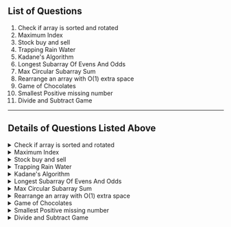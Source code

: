 ## List of Questions
1. Check if array is sorted and rotated
2. Maximum Index 
3. Stock buy and sell
4. Trapping Rain Water
5. Kadane's Algorithm
6. Longest Subarray Of Evens And Odds
7. Max Circular Subarray Sum
8. Rearrange an array with O(1) extra space
9. Game of Chocolates
10. Smallest Positive missing number
11. Divide and Subtract Game


_____

## Details of Questions Listed Above

<details>
<summary>
Check if array is sorted and rotated
</Summary>

### **Check if array is sorted and rotated**
**Difficulty Level : Medium** 

Sharpen up your programming skills, participate in coding contests & explore high-paying jobs

Given an array arr[] of N distinct integers, check if this array is Sorted (non-increasing or non-decreasing) and Rotated counter-clockwise. Note that input array may be sorted in either increasing or decreasing order, then rotated.
A sorted array is not considered as sorted and rotated, i.e., there should be at least one rotation.

#### **Example 1:**

    Input:
    N = 4
    arr[] = {3,4,1,2}
    Output: Yes
    Explanation: The array is sorted 
    (1, 2, 3, 4) and rotated twice 
    (3, 4, 1, 2).
#### **Example 2:**

    Input:
    N = 3
    arr[] = {1,2,3}
    Output: No
    Explanation: The array is sorted 
    (1, 2, 3) is not rotated.
#### **Your Task:**

The task is to complete the function checkRotatedAndSorted() which returns true if an array is sorted and rotated clockwise otherwise false.

**Expected Time Complexity:** O(N).

**Expected Auxiliary Space:** O(1).

**Constraints:**

1 <= N <= 106
1 <= A[i] <= 106


#### **Python Code Template**

<details>
<summary>Expand For Python Code Template</summary>

```python
#User function Template for python3

class Solution:
    ##Complete this function
    #Function to check if array is sorted and rotated.
    def checkRotatedAndSorted(self,arr,n):
        #code here    


#{ 
 # Driver Code Starts
import atexit

import atexit
import io
import sys

_INPUT_LINES = sys.stdin.read().splitlines()
input = iter(_INPUT_LINES).__next__
_OUTPUT_BUFFER = io.StringIO()
sys.stdout = _OUTPUT_BUFFER

@atexit.register

def write():
    sys.__stdout__.write(_OUTPUT_BUFFER.getvalue())

if __name__ == '__main__':
    test_cases = int(input())
    for cases in range(test_cases) :
        n = int(input())
        a = list(map(int,input().strip().split()))
        ob=Solution()
        if ob.checkRotatedAndSorted(a,n) or ob.checkRotatedAndSorted(a[::-1],n):
            print("Yes")
        else:
            print("No")

# } Driver Code Ends
```

</details>


</details>

<details>
<summary>
Maximum Index
</Summary>


### **Maximum Index**
**Difficulty Level : Medium** 

Sharpen up your programming skills, participate in coding contests & explore high-paying jobs

Given an array A[] of N positive integers. The task is to find the maximum of j - i subjected to the constraint of A[i] < A[j] and i < j.
 

#### **Example 1:**

    Input:
    N = 2
    A[] = {1, 10}
    Output:
    1
    Explanation:
    A[0]<A[1] so (j-i) is 1-0 = 1.
#### **Example 2:**

    Input:
    N = 9
    A[] = {34, 8, 10, 3, 2, 80, 30, 33, 1}
    Output:
    6
    Explanation:
    In the given array A[1] < A[7]
    satisfying the required 
    condition(A[i] < A[j]) thus giving 
    the maximum difference of j - i 
    which is 6(7-1).
 

#### **Your Task:**
The task is to complete the function maxIndexDiff() which finds and returns maximum index difference. Printing the output will be handled by driver code. Return 0 in case no such index is found.

**Expected Time Complexity:** O(N)

**Expected Auxiliary Space:** O(N)

**Constraints:**

1 ≤ N ≤ 107
0 ≤ A[i] ≤ 109

#### **Python Code Template**

<details>
<summary>Expand For Python Code Template</summary>

```python
#User function Template for python3

class Solution:
    #Complete this function
    # Function to find the maximum index difference.
    def maxIndexDiff(self,A, N): 
        ##Your code here


#{ 
 # Driver Code Starts
#Initial Template for Python 3

import math

def main():
        T=int(input())
        while(T>0):
            
            n=int(input())
            
            arr=[int(x) for x in input().strip().split()]
            ob=Solution()
            print(ob.maxIndexDiff(arr,n))
            
            
            T-=1


if __name__ == "__main__":
    main()
# } Driver Code Ends
```

</details>


</details>

<details>
<summary>
Stock buy and sell
</Summary>

### **Stock buy and sell**
**Difficulty Level : Easy** 

Sharpen up your programming skills, participate in coding contests & explore high-paying jobs

The cost of stock on each day is given in an array A[] of size N. Find all the segments of days on which you buy and sell the stock so that in between those days for which profit can be generated.
Note: Since there can be multiple solutions, the driver code will print 1 if your answer is correct, otherwise, it will return 0. In case there's no profit the driver code will print the string "No Profit" for a correct solution.

#### **Example 1:**
    
    Input:
    N = 7
    A[] = {100,180,260,310,40,535,695}
    Output:
    1
    Explanation:
    One possible solution is (0 3) (4 6)
    We can buy stock on day 0,
    and sell it on 3rd day, which will 
    give us maximum profit. Now, we buy 
    stock on day 4 and sell it on day 6.
#### **Example 2:**
    
    Input:
    N = 5
    A[] = {4,2,2,2,4}
    Output:
    1
    Explanation:
    There are multiple possible solutions.
    one of them is (3 4)
    We can buy stock on day 3,
    and sell it on 4th day, which will 
    give us maximum profit.

#### **Your Task:**
The task is to complete the function stockBuySell() which takes an array of A[] and N as input parameters and finds the days of buying and selling stock. The function must return a 2D list of integers containing all the buy-sell pairs i.e. the first value of the pair will represent the day on which you buy the stock and the second value represent the day on which you sell that stock. If there is No Profit, return an empty list.


**Expected Time Complexity:** O(N)

**Expected Auxiliary Space:** O(N)


**Constraints:**

2 ≤ N ≤ 106
0 ≤ A[i] ≤ 106


#### **Python Code Template**

<details>
<summary>Expand For Python Code Template</summary>

```python
#User function template for Python

class Solution:
    #Function to find the days of buying and selling stock for max profit.
	def stockBuySell(self, A, n):
		#code here


#{ 
 # Driver Code Starts
#Initial template for Python

def check(ans,A,p):
    c = 0
    for i in range(len(ans)):
        c += A[ans[i][1]]-A[ans[i][0]]
    if(c==p):
        return 1 
    else:
        return 0

if __name__=='__main__':
	t = int(input())
	while(t>0):
		n = int(input())
		A = [int(x) for x in input().strip().split()]
		ob = Solution()
		ans = ob.stockBuySell(A,n)
		p=0
		for i in range(n-1):
		    p += max(0,A[i+1]-A[i])
		if(len(ans) == 0):
			print("No Profit",end="")
		else:
			print(check(ans,A,p),end="")
		print()
		t-=1
# } Driver Code Ends
```

</details>


</details>

<details>
<summary>
Trapping Rain Water
</Summary>

### **Trapping Rain Water**
**Difficulty Level : Medium** 

Sharpen up your programming skills, participate in coding contests & explore high-paying jobs

Given an array arr[] of N non-negative integers representing the height of blocks. If width of each block is 1, compute how much water can be trapped between the blocks during the rainy season. 
 

#### **Example 1:**

    Input:
    N = 6
    arr[] = {3,0,0,2,0,4}
    Output:
    10
    Explanation: 

#### **Example 2:**

    Input:
    N = 4
    arr[] = {7,4,0,9}
    Output:
    10
    Explanation:
    Water trapped by above 
    block of height 4 is 3 units and above 
    block of height 0 is 7 units. So, the 
    total unit of water trapped is 10 units.
#### **Example 3:**
    
    Input:
    N = 3
    arr[] = {6,9,9}
    Output:
    0
    Explanation:
    No water will be trapped.

#### **Your Task:**
You don't need to read input or print anything. The task is to complete the function trappingWater() which takes arr[] and N as input parameters and returns the total amount of water that can be trapped.


**Expected Time Complexity:** O(N)

**Expected Auxiliary Space:** O(N)


**Constraints:**

3 < N < 106
0 < Ai < 108


#### **Python Code Template**

<details>
<summary>Expand For Python Code Template</summary>

```python

class Solution:
    def trappingWater(self, arr,n):
        #Code here


#{ 
 # Driver Code Starts
#Initial Template for Python 3

import math



def main():
        T=int(input())
        while(T>0):
            
            n=int(input())
            
            arr=[int(x) for x in input().strip().split()]
            obj = Solution()
            print(obj.trappingWater(arr,n))
            
            
            T-=1


if __name__ == "__main__":
    main()



# } Driver Code Ends
```

</details>


</details>

<details>
<summary>
Kadane's Algorithm
</Summary>


### **Kadane's Algorithm**
**Difficulty Level : Medium** 

Sharpen up your programming skills, participate in coding contests & explore high-paying jobs

Given an array Arr[] of N integers. Find the contiguous sub-array(containing at least one number) which has the maximum sum and return its sum.


#### **Example 1:**

    Input:
    N = 5
    Arr[] = {1,2,3,-2,5}
    Output:
    9
    Explanation:
    Max subarray sum is 9
    of elements (1, 2, 3, -2, 5) which 
    is a contiguous subarray.
#### **Example 2:**

    Input:
    N = 4
    Arr[] = {-1,-2,-3,-4}
    Output:
    -1
    Explanation:
    Max subarray sum is -1 
    of element (-1)

#### **Your Task:**

You don't need to read input or print anything. The task is to complete the function maxSubarraySum() which takes Arr[] and N as input parameters and returns the sum of subarray with maximum sum.


**Expected Time Complexity:** O(N)

**Expected Auxiliary Space:** O(1)


**Constraints:**

1 ≤ N ≤ 106
-107 ≤ A[i] ≤ 107

#### **Python Code Template**

<details>
<summary>Expand For Python Code Template</summary>

```python
#User function Template for python3

class Solution:
    ##Complete this function
    #Function to find the sum of contiguous subarray with maximum sum.
    def maxSubArraySum(self,arr,N):
        ##Your code here


#{ 
 # Driver Code Starts
#Initial Template for Python 3

import math

 
def main():
        T=int(input())
        while(T>0):
            
            n=int(input())
            
            arr=[int(x) for x in input().strip().split()]
            
            ob=Solution()
            
            print(ob.maxSubArraySum(arr,n))
            
            T-=1


if __name__ == "__main__":
    main()
# } Driver Code Ends
```

</details>


</details>

<details>
<summary>
Longest Subarray Of Evens And Odds
</Summary>

### **Longest Subarray Of Evens And Odds**
**Difficulty Level : Medium** 

Sharpen up your programming skills, participate in coding contests & explore high-paying jobs

You are given an array of size n. Find the maximum possible length of a subarray such that its elements are arranged alternately either as even and odd or odd and even .

#### **Example 1:**

    Input:
    n = 5
    a[] = {10,12,14,7,8}
    Output: 3
    Explanation: The max length of subarray
    is 3 and the subarray is {14 7 8}. Here 
    the array starts as an even element and 
    has odd and even elements alternately.
#### **Example 2:**

    Input:
    n = 2
    a[] = {4,6}
    Output: 1
    Explanation: The array contains {4 6}. 
    So, we can only choose 1 element as 
    that will be the max length subarray.
#### **Your Task:**
 You don't need to take any input. Just complete the function maxEvenOdd() that returns the maximum length.

**Expected Time Complexity:** O(N).

**Expected Auxiliary Space:** O(1).

**Constraints:**

1 <= n <= 106
1 <= Ai <= 103  
    

#### **Python Code Template**

<details>
<summary>Expand For Python Code Template</summary>

```python
#User function Template for python3

class Solution:
    #Function to find the length of longest subarray of even and odd numbers.
    def maxEvenOdd(self,arr,n):
        
        #returns: the maximum length
        
        #code here


#{ 
 # Driver Code Starts
#Initial Template for Python 3

#contributed by RavinderSinghPB
if __name__=='__main__':
    t=int(input())
    for i in range(t):
        n=int(input())
        arr = list(map(int,input().strip().split()))
        ob=Solution()
        print(ob.maxEvenOdd(arr,n))
# } Driver Code Ends
```

</details>


</details>

<details>
<summary>
Max Circular Subarray Sum
</Summary>

### **Max Circular Subarray Sum**
**Difficulty Level : Hard** 

Sharpen up your programming skills, participate in coding contests & explore high-paying jobs

Given an array arr[] of N integers arranged in a circular fashion. Your task is to find the maximum contiguous subarray sum.


#### **Example 1:**

    
    Input:
    N = 7
    arr[] = {8,-8,9,-9,10,-11,12}
    Output:
    22
    Explanation:
    Starting from the last element
    of the array, i.e, 12, and 
    moving in a circular fashion, we 
    have max subarray as 12, 8, -8, 9, 
    -9, 10, which gives maximum sum 
    as 22.
#### **Example 2:**
    
    Input:
    N = 8
    arr[] = {10,-3,-4,7,6,5,-4,-1}
    Output:
    23
    Explanation: Sum of the circular 
    subarray with maximum sum is 23

### **Your Task:**
The task is to complete the function circularSubarraySum() which returns a sum of the circular subarray with maximum sum.


**Expected Time Complexity:** O(N).

**Expected Auxiliary Space:** O(1).


**Constraints:**

1 <= N <= 106
-106 <= Arr[i] <= 106




#### **Python Code Template**

<details>
<summary>Expand For Python Code Template</summary>

```python
#User function Template for python3

#Complete this function
#Function to find maximum circular subarray sum.
def circularSubarraySum(arr,n):
    ##Your code here


#{ 
 # Driver Code Starts
#Initial Template for Python 3


import math
import sys

    
    

if __name__ == "__main__":
    T=int(input())
    while(T>0):
            
        n=int(input())
        
        arr=[int(x) for x in input().strip().split()]
            
        print(circularSubarraySum(arr,n))
        
        T-=1
    
# } Driver Code Ends
```

</details>


</details>

<details>
<summary>
Rearrange an array with O(1) extra space
</Summary>

### **Rearrange an array with O(1) extra space**
**Difficulty Level : Medium** 

Sharpen up your programming skills, participate in coding contests & explore high-paying jobs

Given an array arr[] of size N where every element is in the range from 0 to n-1. Rearrange the given array so that the transformed array arrT[i] becomes arr[arr[i]].

NOTE: arr and arrT are both same variables, representing the array before and after transformation respectively.

#### **Example 1:**

    Input:
    N = 2
    arr[] = {1,0}
    Output: 0 1
    Explanation: 
    arr[arr[0]] = arr[1] = 0
    arr[arr[1]] = arr[0] = 1
    So, arrT becomes {0, 1}
#### **Example 2:**
    
    Input:
    N = 5
    arr[] = {4,0,2,1,3}
    Output: 3 4 2 0 1
    Explanation: 
    arr[arr[0]] = arr[4] = 3
    arr[arr[1]] = arr[0] = 4
    arr[arr[2]] = arr[2] = 2
    arr[arr[3]] = arr[1] = 0
    arr[arr[4]] = arr[3] = 1
    and so on
    So, arrT becomes {3, 4, 2, 0, 1}
#### **Your Task:**
You don't need to read input or print anything. The task is to complete the function arrange() which takes arr and N as input parameters and rearranges the elements in the array in-place. 

**Expected Time Complexity:** O(N)

**Expected Auxiliary Space:** O(1)

**Constraints:**

1 <= N <= 105
0 <= Arr[i] < N


#### **Python Code Template**

<details>
<summary>Expand For Python Code Template</summary>

```python
#User function Template for python3

##Complete this code

class Solution:
    #Function to rearrange an array so that arr[i] becomes arr[arr[i]]
    #with O(1) extra space.
    def arrange(self,arr, n): 
        #Your code here


#{ 
 # Driver Code Starts
#Initial Template for Python 3


import math



def main():
        T=int(input())
        while(T>0):
            
            n=int(input())
            
            arr=[int(x) for x in input().strip().split()]
            
            ob=Solution()
            ob.arrange(arr,n)
            
            for i in arr:
                print(i,end=" ")
            
            print()
            
            T-=1


if __name__ == "__main__":
    main()
# } Driver Code Ends
```

</details>


</details>

<details>
<summary>
Game of Chocolates
</Summary>

### **Game of Chocolates**
**Difficulty Level : Medium** 

Sharpen up your programming skills, participate in coding contests & explore high-paying jobs

Bunty and Dolly are playing a game, described as follows.
Game Description: -
There are two boxes having A and B number of chocolates respectively. Both can eat L (L ≥ 1) chocolates from any one box or L chocolates from both the boxes in one move. They play the game alternatively and the last one to eat the chocolate will be the winner.
As Bunty wants to impress Dolly, he wants to make Dolly the winner. You have to help Bunty in deciding who should play first. Assume that both the players play optimally.

#### **Example 1:**
    
    Input:
    A = 1 and B = 2
    Output: Bunty
    Explanation:
    If Bunty starts first, all the next possible state
    (0,2), (1,1), (1,0) are wining state for Dolly
#### **Example 2:**
    
    Input:
    A = 1 and B = 3
    Output: Dolly
#### **Your Task:**  
You don't need to read input or print anything. Your task is to complete the function game() which takes the integer A and B as input parameters and returns false if Bunty should play first else returns true.

**Expected Time Complexity:** O(1)

**Expected Auxiliary Space:** O(1)

**Constraints:**

0 ≤ a, b ≤ 106


#### **Python Code Template**

<details>
<summary>Expand For Python Code Template</summary>

```python
#User function Template for python3


class Solution:
    def game (self, A, B):
        # code here
        pass



#{ 
 # Driver Code Starts
#Initial Template for Python 3





if __name__ == '__main__': 
    ob = Solution()
    t = int (input ())
    for _ in range (t):
        N, K = map(int, input().split())
        ans = ob.game(N, K);
        if(ans):
            print("Dolly")
        else:
            print("Bunty")


# } Driver Code Ends
```

</details>


</details>

<details>
<summary>
Smallest Positive missing number
</Summary>

### **Smallest Positive missing number**
**Difficulty Level : Medium** 

Sharpen up your programming skills, participate in coding contests & explore high-paying jobs

You are given an array arr[] of N integers including 0. The task is to find the smallest positive number missing from the array.

#### **Example 1:**
    
    Input:
    N = 5
    arr[] = {1,2,3,4,5}
    Output: 6
    Explanation: Smallest positive missing 
    number is 6.
#### **Example 2:**
    
    Input:
    N = 5
    arr[] = {0,-10,1,3,-20}
    Output: 2
    Explanation: Smallest positive missing 
    number is 2.
#### **Your Task:**
The task is to complete the function missingNumber() which returns the smallest positive missing number in the array.

**Expected Time Complexity:** O(N).

**Expected Auxiliary Space:** O(1).

**Constraints:**

1 <= N <= 106
-106 <= arr[i] <= 106


#### **Python Code Template**

<details>
<summary>Expand For Python Code Template</summary>

```python
#User function Template for python3

class Solution:
    
    #Function to find the smallest positive number missing from the array.
    def missingNumber(self,arr,n):
        #Your code here


#{ 
 # Driver Code Starts
#Initial Template for Python 3


import math


def main():
        T=int(input())
        while(T>0):
            
            n=int(input())
            
            arr=[int(x) for x in input().strip().split()]
            
            ob=Solution()
            print(ob.missingNumber(arr,n))
            
            T-=1


if __name__ == "__main__":
    main()
# } Driver Code Ends
```

</details>


</details>

<details>
<summary>
Divide and Subtract Game
</Summary>

### **Divide and Subtract Game**
**Difficulty Level : Medium** 

Sharpen up your programming skills, participate in coding contests & explore high-paying jobs

Jon and Arya are playing a game. Rules of game as follows:
  They have a single number N initially.
   Both will play an alternate move. Jon starts first.
   Both will play each move optimally.
   In each move, they can perform only one of these operation
          1. Divide that number by 2, 3, 4 or 5 and take floor of result.
          2. Subtract that number by 2, 3, 4 or 5.
   If after making a move the number becomes 1, the player who made the move automatically loses the game.
   When number becomes zero, the game will stop and the player who can't make a move loses the game.

 

#### **Example 1:**

    Input:
    N = 3
    Output:
    Jon
    Explanation:
    Jon will just subtract 3 from initial
    number and win the game.
#### **Example 2:**
    
    Input:
    N = 6
    Output:
    Arya
    Explanation:
    Jon will divide by 3 and then in next step
    Arya will subtract by 2 and win the game.
 

#### **Your Task:**
You don't need to read input or print anything. Your task is to complete the function divAndSub() which takes an Integer N as input and returns a string denoting who won the game.

 

**Expected Time Complexity:** O(N)

**Expected Auxiliary Space:** O(N)

 

**Constraints:**

1 <= N <= 105


#### **Python Code Template**

<details>
<summary>Expand For Python Code Template</summary>

```python
#User function Template for python3

class Solution:
    def divAndSub(self, N):
        # code here 


#{ 
 # Driver Code Starts
#Initial Template for Python 3

if __name__ == '__main__': 
    t = int (input ())
    for _ in range (t):
        N=int(input())
        
        ob = Solution()
        print(ob.divAndSub(N))
# } Driver Code Ends
```

</details>


</details>


